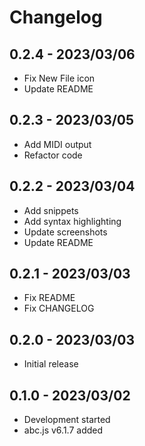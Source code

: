 # Changelog

## 0.2.4 - 2023/03/06
- Fix New File icon
- Update README
## 0.2.3 - 2023/03/05
- Add MIDI output
- Refactor code

## 0.2.2 - 2023/03/04
- Add snippets
- Add syntax highlighting
- Update screenshots
- Update README

## 0.2.1 - 2023/03/03
- Fix README
- Fix CHANGELOG

## 0.2.0 - 2023/03/03
- Initial release

## 0.1.0 - 2023/03/02
- Development started
- abc.js v6.1.7 added
